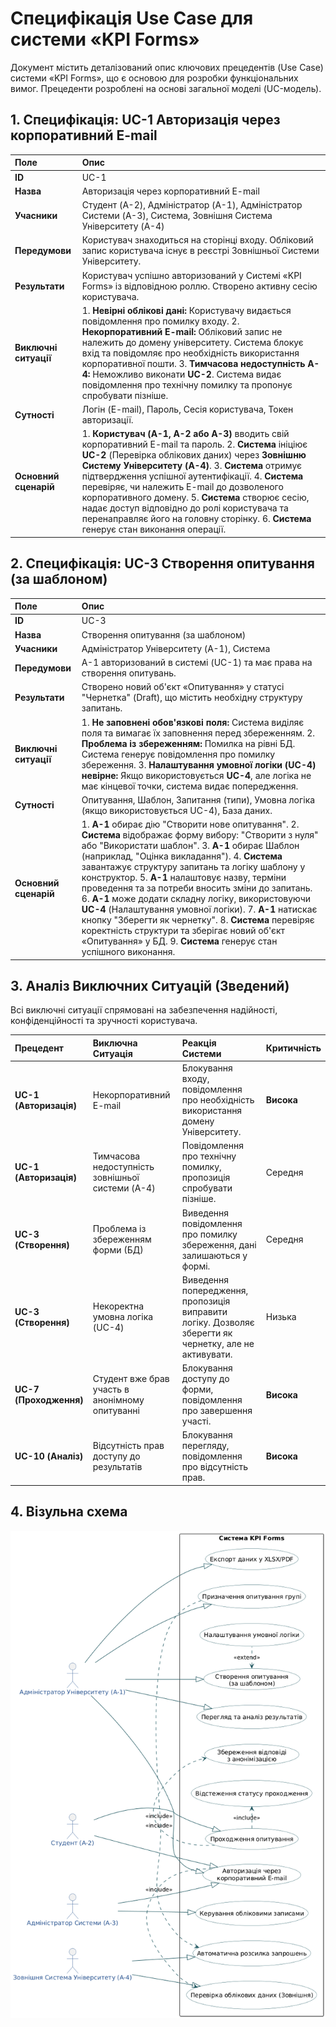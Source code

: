 # Специфікація Use Case для системи «KPI Forms»

Документ містить деталізований опис ключових прецедентів (Use Case) системи «KPI Forms», що є основою для розробки функціональних вимог. Прецеденти розроблені на основі загальної моделі (UC-модель).

## 1. Специфікація: UC-1 Авторизація через корпоративний E-mail

| Поле | Опис |
| :--- | :--- |
| **ID** | UC-1 |
| **Назва** | Авторизація через корпоративний E-mail |
| **Учасники** | Студент (A-2), Адміністратор (A-1), Адміністратор Системи (A-3), Система, Зовнішня Система Університету (A-4) |
| **Передумови** | Користувач знаходиться на сторінці входу. Обліковий запис користувача існує в реєстрі Зовнішньої Системи Університету. |
| **Результати** | Користувач успішно авторизований у Системі «KPI Forms» із відповідною роллю. Створено активну сесію користувача. |
| **Виключні ситуації** | 1. **Невірні облікові дані:** Користувачу видається повідомлення про помилку входу. 2. **Некорпоративний E-mail:** Обліковий запис не належить до домену університету. Система блокує вхід та повідомляє про необхідність використання корпоративної пошти. 3. **Тимчасова недоступність A-4:** Неможливо виконати **UC-2**. Система видає повідомлення про технічну помилку та пропонує спробувати пізніше. |
| **Сутності** | Логін (E-mail), Пароль, Сесія користувача, Токен авторизації. |
| **Основний сценарій** | 1. **Користувач (A-1, A-2 або A-3)** вводить свій корпоративний E-mail та пароль. 2. **Система** ініціює **UC-2** (Перевірка облікових даних) через **Зовнішню Систему Університету (A-4)**. 3. **Система** отримує підтвердження успішної аутентифікації. 4. **Система** перевіряє, чи належить E-mail до дозволеного корпоративного домену. 5. **Система** створює сесію, надає доступ відповідно до ролі користувача та перенаправляє його на головну сторінку. 6. **Система** генерує стан виконання операції. |

## 2. Специфікація: UC-3 Створення опитування (за шаблоном)

| Поле | Опис |
| :--- | :--- |
| **ID** | UC-3 |
| **Назва** | Створення опитування (за шаблоном) |
| **Учасники** | Адміністратор Університету (A-1), Система |
| **Передумови** | A-1 авторизований в системі (UC-1) та має права на створення опитувань. |
| **Результати** | Створено новий об'єкт «Опитування» у статусі "Чернетка" (Draft), що містить необхідну структуру запитань. |
| **Виключні ситуації** | 1. **Не заповнені обов'язкові поля:** Система виділяє поля та вимагає їх заповнення перед збереженням. 2. **Проблема із збереженням:** Помилка на рівні БД. Система генерує повідомлення про помилку збереження. 3. **Налаштування умовної логіки (UC-4) невірне:** Якщо використовується **UC-4**, але логіка не має кінцевої точки, система видає попередження. |
| **Сутності** | Опитування, Шаблон, Запитання (типи), Умовна логіка (якщо використовується UC-4), База даних. |
| **Основний сценарій** | 1. **A-1** обирає дію "Створити нове опитування". 2. **Система** відображає форму вибору: "Створити з нуля" або "Використати шаблон". 3. **A-1** обирає Шаблон (наприклад, "Оцінка викладання"). 4. **Система** завантажує структуру запитань та логіку шаблону у конструктор. 5. **A-1** налаштовує назву, терміни проведення та за потреби вносить зміни до запитань. 6. **A-1** може додати складну логіку, використовуючи **UC-4** (Налаштування умовної логіки). 7. **A-1** натискає кнопку "Зберегти як чернетку". 8. **Система** перевіряє коректність структури та зберігає новий об'єкт «Опитування» у БД. 9. **Система** генерує стан успішного виконання. |

## 3. Аналіз Виключних Ситуацій (Зведений)

Всі виключні ситуації спрямовані на забезпечення надійності, конфіденційності та зручності користувача.

| Прецедент | Виключна Ситуація | Реакція Системи | Критичність |
| :--- | :--- | :--- | :--- |
| **UC-1 (Авторизація)** | Некорпоративний E-mail | Блокування входу, повідомлення про необхідність використання домену Університету. | **Висока** |
| **UC-1 (Авторизація)** | Тимчасова недоступність зовнішньої системи (A-4) | Повідомлення про технічну помилку, пропозиція спробувати пізніше. | Середня |
| **UC-3 (Створення)** | Проблема із збереженням форми (БД) | Виведення повідомлення про помилку збереження, дані залишаються у формі. | Середня |
| **UC-3 (Створення)** | Некоректна умовна логіка (UC-4) | Виведення попередження, пропозиція виправити логіку. Дозволяє зберегти як чернетку, але не активувати. | Низька |
| **UC-7 (Проходження)** | Студент вже брав участь в анонімному опитуванні | Блокування доступу до форми, повідомлення про завершення участі. | **Висока** |
| **UC-10 (Аналіз)** | Відсутність прав доступу до результатів | Блокування перегляду, повідомлення про відсутність прав. | **Висока** |

## 4. Візульна схема
![use case](./images/usecase.png)